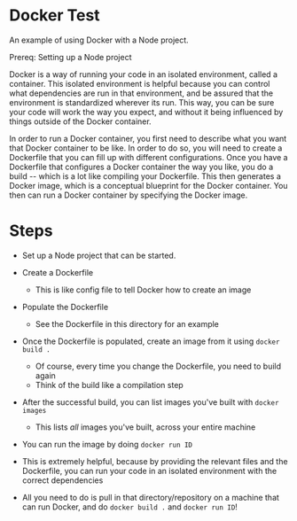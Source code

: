 # Docker Test

An example of using Docker with a Node project.

Prereq: Setting up a Node project

Docker is a way of running your code in an isolated environment, called a container.
This isolated environment is helpful because you can control what dependencies are
run in that environment, and be assured that the environment is standardized wherever
its run. This way, you can be sure your code will work the way you expect, and without
it being influenced by things outside of the Docker container.

In order to run a Docker container, you first need to describe what you want that
Docker container to be like. In order to do so, you will need to create a Dockerfile
that you can fill up with different configurations. Once you have a Dockerfile that
configures a Docker container the way you like, you do a build -- which is a lot like
compiling your Dockerfile. This then generates a Docker image, which is a conceptual
blueprint for the Docker container. You then can run a Docker container by specifying
the Docker image.

# Steps

* Set up a Node project that can be started.
* Create a Dockerfile
    * This is like config file to tell Docker how to create an image
* Populate the Dockerfile
    * See the Dockerfile in this directory for an example
* Once the Dockerfile is populated, create an image from it using `docker build .`
    * Of course, every time you change the Dockerfile, you need to build again
    * Think of the build like a compilation step
* After the successful build, you can list images you've built with `docker images`
    * This lists *all* images you've built, across your entire machine
* You can run the image by doing `docker run ID`

* This is extremely helpful, because by providing the relevant files and the Dockerfile,
  you can run your code in an isolated environment with the correct dependencies
* All you need to do is pull in that directory/repository on a machine that can run
  Docker, and do `docker build .` and `docker run ID`!
